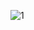 ![1](https://user-images.githubusercontent.com/44758448/127085034-a71edd77-6177-472f-b3cf-eacead4ab8ae.png)
